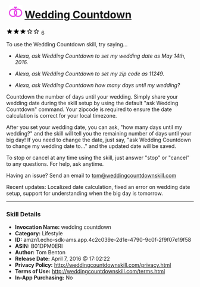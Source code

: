 # &nbsp;<img src="skill_icon" alt="Wedding Countdown icon" width="36"> [Wedding Countdown](http://alexa.amazon.com/#skills/amzn1.echo-sdk-ams.app.4c2c039e-2d1e-4790-9c0f-2f9f07e19f58)
![3 stars](../../images/ic_star_black_18dp_1x.png)![3 stars](../../images/ic_star_black_18dp_1x.png)![3 stars](../../images/ic_star_black_18dp_1x.png)![3 stars](../../images/ic_star_border_black_18dp_1x.png)![3 stars](../../images/ic_star_border_black_18dp_1x.png) 6

To use the Wedding Countdown skill, try saying...

* *Alexa, ask Wedding Countdown to set my wedding date as May 14th, 2016.*

* *Alexa, ask Wedding Countdown to set my zip code as 11249.*

* *Alexa, ask Wedding Countdown how many days until my wedding?*

Countdown the number of days until your wedding. Simply share your wedding date during the skill setup by using the default "ask Wedding Countdown" command. Your zipcode is required to ensure the date calculation is correct for your local timezone.

After you set your wedding date, you can ask, "how many days until my wedding?" and the skill will tell you the remaining number of days until your big day! If you need to change the date, just say, "ask Wedding Countdown to change my wedding date to..." and the updated date will be saved. 

To stop or cancel at any time using the skill, just answer "stop" or "cancel" to any questions. For help, ask anytime.

Having an issue? Send an email to tom@weddingcountdownskill.com

Recent updates: Localized date calculation, fixed an error on wedding date setup, support for understanding when the big day is tomorrow.

***

### Skill Details

* **Invocation Name:** wedding countdown
* **Category:** Lifestyle
* **ID:** amzn1.echo-sdk-ams.app.4c2c039e-2d1e-4790-9c0f-2f9f07e19f58
* **ASIN:** B01DPM0ERI
* **Author:** Tom Benton
* **Release Date:** April 7, 2016 @ 17:02:22
* **Privacy Policy:** http://weddingcountdownskill.com/privacy.html
* **Terms of Use:** http://weddingcountdownskill.com/terms.html
* **In-App Purchasing:** No
